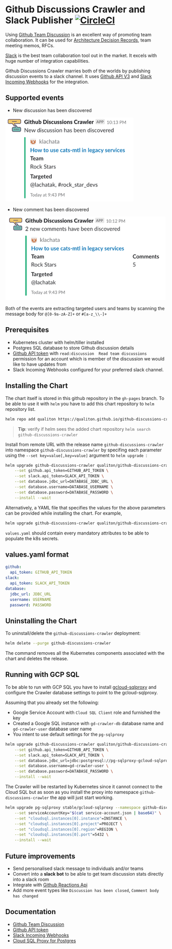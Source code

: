 # Github Discussions Crawler and Slack Publisher [![CircleCI](https://circleci.com/gh/qualiton/github-discussions-crawler/tree/master.svg?style=shield)](https://circleci.com/gh/qualiton/github-discussions-crawler/tree/master)

Using [Github Team Discussion](https://blog.github.com/2017-11-20-introducing-team-discussions/) is an excellent way of promoting team collaboration. It can be used for [Architecture Decision Records](https://www.thoughtworks.com/radar/techniques/lightweight-architecture-decision-records), team meeting memos, RFCs.

[Slack](https://slack.com/) is the best team collaboration tool out in the market. It excels with huge number of integration capabilities.

Github Discussions Crawler marries both of the worlds by publishing discussion events to a slack channel. It uses [Github API V3](https://developer.github.com/v3/) and [Slack Incoming Webhooks](https://api.slack.com/incoming-webhooks) for the integration.

## Supported events

- New discussion has been discovered

<a href="url"><img src="docs/new_discussion.png" aligh="left" width="400" ></a>

- New comment has been discovered

<a href="url"><img src="docs/new_comments.png" aligh="left" width="500" ></a>

Both of the events are extracting targeted users and teams by scanning the message body for `@[0-9a-zA-Z]+` or `#[a-z_\\-]+`

## Prerequisites

- Kubernetes cluster with helm/tiller installed
- Postgres SQL database to store Github discussion details
- [Github API token](https://help.github.com/articles/creating-a-personal-access-token-for-the-command-line/) with `read:discussion  Read team discussions` permission for an account which is member of the discussion we would like to have updates from
- Slack Incoming Webhooks configured for your preferred slack channel.

## Installing the Chart

The chart itself is stored in this github repository in the `gh-pages` branch.
To be able to use it with `helm` you have to add this chart repository to `helm` repository list.

```bash
helm repo add qualiton https://qualiton.github.io/github-discussions-crawler/
```
> **Tip**: verify if helm sees the added chart repository `helm search github-discussions-crawler`

Install from remote URL with the release name `github-discussions-crawler` into namespace `github-discussions-crawler` by specifing each parameter using the `--set key=value[,key=value]` argument to `helm upgrade `:

```bash
helm upgrade github-discussions-crawler qualiton/github-discussions-crawler \
	--set github.api_token=GITHUB_API_TOKEN \
	--set slack.api_token=SLACK_API_TOKEN \
	--set database.jdbc_url=DATABASE_JDBC_URL \
	--set database.username=DATABASE_USERNAME \
	--set database.password=DATABASE_PASSWORD \
	--install --wait
```

Alternatively, a YAML file that specifies the values for the above parameters can be provided while installing the chart. For example,

```bash
helm upgrade github-discussions-crawler qualiton/github-discussions-crawler -f values.yaml --install --wait
```

`values.yaml` should contain every mandatory attributes to be able to populate the k8s secrets.

## values.yaml format

```yaml
github:
  api_token: GITHUB_API_TOKEN
slack:
  api_token: SLACK_API_TOKEN
database:
  jdbc_url: JDBC_URL
  username: USERNAME
  password: PASSWORD
```

## Uninstalling the Chart

To uninstall/delete the `github-discussions-crawler` deployment:

```bash
helm delete --purge github-discussions-crawler
```

The command removes all the Kubernetes components associated with the chart and deletes the release.

## Running with GCP SQL

To be able to run with GCP SQL you have to install [gcloud-sqlproxy](https://github.com/helm/charts/tree/master/stable/gcloud-sqlproxy) and configure the Crawler database settings to point to the gcloud-sqlproxy.

Assuming that you already set the following:

- Google Service Account with `Cloud SQL Client` role and furnished the key
- Created a Google SQL instance with `gd-crawler-db` database name and `gd-crawler-user` database user name
- You intent to use default settings for the `pg-sqlproxy`

```bash
helm upgrade github-discussions-crawler qualiton/github-discussions-crawler \
	--set github.api_token=GITHUB_API_TOKEN \
	--set slack.api_token=SLACK_API_TOKEN \
	--set database.jdbc_url=jdbc:postgresql://pg-sqlproxy-gcloud-sqlproxy.github-discussions-crawler:5432/gd-crawler-db \
	--set database.username=gd-crawler-user \
	--set database.password=DATABASE_PASSWORD \
	--install --wait
```
The Crawler will be restarted by Kubernetes since it cannot connect to the Cloud SQL but as soon as you install the proxy into namespace `github-discussions-crawler` the app will just start working.

```bash
helm upgrade pg-sqlproxy stable/gcloud-sqlproxy --namespace github-discussions-crawler \
  	--set serviceAccountKey="$(cat service-account.json | base64)" \
  	--set "cloudsql.instances[0].instance"=INSTANCE \
  	--set "cloudsql.instances[0].project"=PROJECT \
  	--set "cloudsql.instances[0].region"=REGION \
  	--set "cloudsql.instances[0].port"=5432 \
  	--install --wait
```

## Future improvements

- Send personalised slack message to individuals and/or teams
- Convert into a **slack bot** to be able to get team discussion stats directly into a slack room
- Integrate with [Github Reactions Api](https://developer.github.com/v3/reactions/)
- Add more event types like `Discussion has been closed`, `Comment body has changed`

## Documentation

- [Github Team Discussion](https://blog.github.com/2017-11-20-introducing-team-discussions/)
- [Github API token](https://help.github.com/articles/creating-a-personal-access-token-for-the-command-line/)
- [Slack Incoming Webhooks](https://api.slack.com/incoming-webhooks)
- [Cloud SQL Proxy for Postgres](https://cloud.google.com/sql/docs/postgres/sql-proxy)
